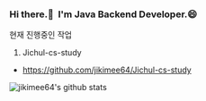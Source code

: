 
<!--
**jikimee64/jikimee64** is a ✨ _special_ ✨ repository because its `README.md` (this file) appears on your GitHub profile.

Here are some ideas to get you started:

- 🔭 I’m currently working on ...
- 🌱 I’m currently learning ...
- 👯 I’m looking to collaborate on ...
- 🤔 I’m looking for help with ...
- 💬 Ask me about ...
- 📫 How to reach me: ...
- 😄 Pronouns: ...
- ⚡ Fun fact: ...
-->

### Hi there.👋 &nbsp;I'm Java Backend Developer.😄

현재 진행중인 작업

1. Jichul-cs-study
- https://github.com/jikimee64/Jichul-cs-study

![jikimee64's github stats](https://github-readme-stats.vercel.app/api?username=jikimee64&show_icons=true)
